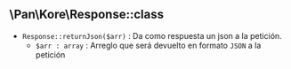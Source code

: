 ## \Pan\Kore\Response::class

+ `Response::returnJson($arr)` : Da como respuesta un json a la petición.
    + `$arr : array` : Arreglo que será devuelto en formato `JSON` a la petición